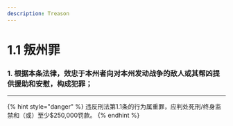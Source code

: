 ```yaml
---
description: Treason
---
```


# 1.1 叛州罪

### 1. 根据本条法律，效忠于本州者向对本州发动战争的敌人或其帮凶提供援助和安慰，构成犯罪；

***

{% hint style="danger" %}
违反刑法第1.1条的行为属重罪，应判处死刑/终身监禁和（或）至少$250,000罚款。
{% endhint %}